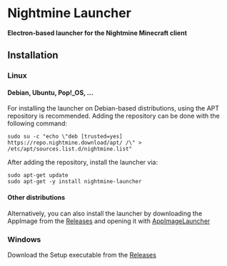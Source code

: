 # Nightmine Launcher
**Electron-based launcher for the Nightmine Minecraft client**

## Installation
### Linux
#### Debian, Ubuntu, Pop!_OS, ...
For installing the launcher on Debian-based distributions, using the APT repository is recommended.
Adding the repository can be done with the following command:

```shell
sudo su -c "echo \"deb [trusted=yes] https://repo.nightmine.download/apt/ /\" > /etc/apt/sources.list.d/nightmine.list"
```

After adding the repository, install the launcher via:

```shell
sudo apt-get update
sudo apt-get -y install nightmine-launcher
```

#### Other distributions
Alternatively, you can also install the launcher by downloading the AppImage from the [Releases](https://github.com/thatmarcel/nightmine-launcher/releases) and opening it with [AppImageLauncher](https://github.com/TheAssassin/AppImageLauncher)

### Windows
Download the Setup executable from the [Releases](https://github.com/thatmarcel/nightmine-launcher/releases)